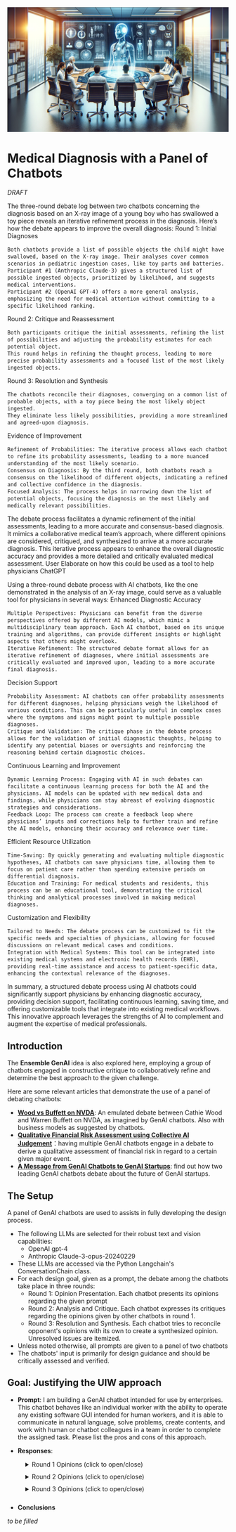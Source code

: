 <banner class="page-header" role="banner">
  <img src="../assets/images/medical_diagnosis.png" alt="Banner Image" style="">
</banner>

# Medical Diagnosis with a Panel of Chatbots

<!-- *Last updated: March 15, 2024* -->

*DRAFT*


The three-round debate log between two chatbots concerning the diagnosis based on an X-ray image of a young boy who has swallowed a toy piece reveals an iterative refinement process in the diagnosis. Here’s how the debate appears to improve the overall diagnosis:
Round 1: Initial Diagnoses

    Both chatbots provide a list of possible objects the child might have swallowed, based on the X-ray image. Their analyses cover common scenarios in pediatric ingestion cases, like toy parts and batteries.
    Participant #1 (Anthropic Claude-3) gives a structured list of possible ingested objects, prioritized by likelihood, and suggests medical interventions.
    Participant #2 (OpenAI GPT-4) offers a more general analysis, emphasizing the need for medical attention without committing to a specific likelihood ranking.

Round 2: Critique and Reassessment

    Both participants critique the initial assessments, refining the list of possibilities and adjusting the probability estimates for each potential object.
    This round helps in refining the thought process, leading to more precise probability assessments and a focused list of the most likely ingested objects.

Round 3: Resolution and Synthesis

    The chatbots reconcile their diagnoses, converging on a common list of probable objects, with a toy piece being the most likely object ingested.
    They eliminate less likely possibilities, providing a more streamlined and agreed-upon diagnosis.

Evidence of Improvement

    Refinement of Probabilities: The iterative process allows each chatbot to refine its probability assessments, leading to a more nuanced understanding of the most likely scenario.
    Consensus on Diagnosis: By the third round, both chatbots reach a consensus on the likelihood of different objects, indicating a refined and collective confidence in the diagnosis.
    Focused Analysis: The process helps in narrowing down the list of potential objects, focusing the diagnosis on the most likely and medically relevant possibilities.

The debate process facilitates a dynamic refinement of the initial assessments, leading to a more accurate and consensus-based diagnosis. It mimics a collaborative medical team’s approach, where different opinions are considered, critiqued, and synthesized to arrive at a more accurate diagnosis. This iterative process appears to enhance the overall diagnostic accuracy and provides a more detailed and critically evaluated medical assessment.
User
Elaborate on how this could be used as a tool to help physicians 
ChatGPT

Using a three-round debate process with AI chatbots, like the one demonstrated in the analysis of an X-ray image, could serve as a valuable tool for physicians in several ways:
Enhanced Diagnostic Accuracy

    Multiple Perspectives: Physicians can benefit from the diverse perspectives offered by different AI models, which mimic a multidisciplinary team approach. Each AI chatbot, based on its unique training and algorithms, can provide different insights or highlight aspects that others might overlook.
    Iterative Refinement: The structured debate format allows for an iterative refinement of diagnoses, where initial assessments are critically evaluated and improved upon, leading to a more accurate final diagnosis.

Decision Support

    Probability Assessment: AI chatbots can offer probability assessments for different diagnoses, helping physicians weigh the likelihood of various conditions. This can be particularly useful in complex cases where the symptoms and signs might point to multiple possible diagnoses.
    Critique and Validation: The critique phase in the debate process allows for the validation of initial diagnostic thoughts, helping to identify any potential biases or oversights and reinforcing the reasoning behind certain diagnostic choices.

Continuous Learning and Improvement

    Dynamic Learning Process: Engaging with AI in such debates can facilitate a continuous learning process for both the AI and the physicians. AI models can be updated with new medical data and findings, while physicians can stay abreast of evolving diagnostic strategies and considerations.
    Feedback Loop: The process can create a feedback loop where physicians’ inputs and corrections help to further train and refine the AI models, enhancing their accuracy and relevance over time.

Efficient Resource Utilization

    Time-Saving: By quickly generating and evaluating multiple diagnostic hypotheses, AI chatbots can save physicians time, allowing them to focus on patient care rather than spending extensive periods on differential diagnosis.
    Education and Training: For medical students and residents, this process can be an educational tool, demonstrating the critical thinking and analytical processes involved in making medical diagnoses.

Customization and Flexibility

    Tailored to Needs: The debate process can be customized to fit the specific needs and specialties of physicians, allowing for focused discussions on relevant medical cases and conditions.
    Integration with Medical Systems: This tool can be integrated into existing medical systems and electronic health records (EHR), providing real-time assistance and access to patient-specific data, enhancing the contextual relevance of the diagnoses.

In summary, a structured debate process using AI chatbots could significantly support physicians by enhancing diagnostic accuracy, providing decision support, facilitating continuous learning, saving time, and offering customizable tools that integrate into existing medical workflows. This innovative approach leverages the strengths of AI to complement and augment the expertise of medical professionals.






## Introduction

The **Ensemble GenAI** idea is also explored here, employing a group of chatbots engaged in constructive critique to collaboratively refine and determine the best approach to the given challenge.

  Here are some relevant articles that demonstrate the use of a panel of debating chatbots:

  - [**Wood vs Buffett on NVDA**](/articles/WoodvsBuffett): An emulated debate between Cathie Wood and Warren Buffett on NVDA, as imagined by GenAI chatbots. Also with business models as suggested by chatbots.
  - [**Qualitative Financial Risk Assessment using Collective AI Judgement**](/articles/Risks)：having multiple GenAI chatbots engage in a debate to derive a qualitative assessment of financial risk in regard to a certain given major event.
  - [**A Message from GenAI Chatbots to GenAI Startups**](/articles/TheDebate): find out how two leading GenAI chatbots debate about the future of GenAI startups.

<a name='setup'></a>

## The Setup

A panel of GenAI chatbots are used to assists in fully developing the design process. 

- The following LLMs are selected for their robust text and vision capabilities:
  - OpenAI gpt-4
  - Anthropic Claude-3-opus-20240229
- These LLMs are accessed via the Python Langchain's ConversationChain class.
- For each design goal, given as a prompt, the debate among the chatbots take place in three rounds:
  - Round 1: Opinion Presentation. Each chatbot presents its opinions regarding the given prompt
  - Round 2: Analysis and Critique. Each chatbot expresses its critiques regarding the opinions given by other chatbots in round 1.
  - Round 3: Resolution and Synthesis. Each chatbot tries to reconcile opponent's opinions with its own to create a synthesized opinion. Unresolved issues are itemized.
- Unless noted otherwise, all prompts are given to a panel of two chatbots
- The chatbots' input is primarily for design guidance and should be critically assessed and verified.



<a name='justifyuiw'></a>

## Goal: Justifying the UIW approach

- **Prompt**: I am building a GenAI chatbot intended for use by enterprises. This chatbot behaves like an individual worker with the ability to operate any existing software GUI intended for human workers, and it is able to communicate in natural language, solve problems, create contents, and work with human or chatbot colleagues in a team in order to complete the assigned task. Please list the pros and cons of this approach.

- **Responses**:

<details markdown=1>

<summary style="margin-left:41px;margin-bottom:11px">Round 1 Opinions (click to open/close) 
</summary>


</details>



<details markdown=1>

<summary style="margin-left:41px;margin-bottom:11px">Round 2 Opinions (click to open/close) 
</summary>


</details>



<details markdown=1>

<summary style="margin-left:41px;margin-bottom:11px">Round 3 Opinions (click to open/close) 
</summary>

      
</details>

- **Conclusions**




*to be filled*

<!-- <banner class="page-header" role="banner">
  <img src="../assets/images/brainstorming.webp" alt="Banner Image">
</banner> -->
